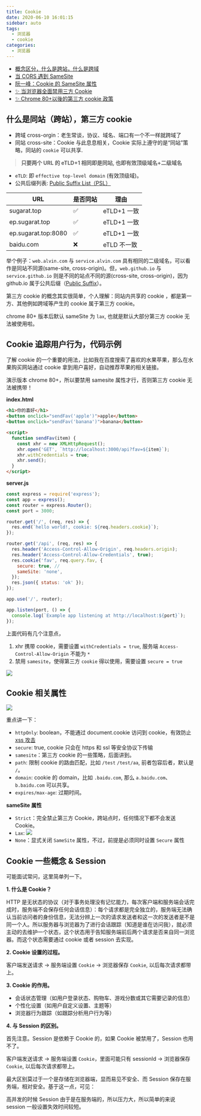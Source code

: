 ```yaml
---
title: Cookie
date: 2020-06-10 16:01:15
sidebar: auto
tags:
  - 浏览器
  - cookie
categories:
  - 浏览器
---
```


- [概念区分，什么是跨站，什么是跨域](https://cloud.tencent.com/developer/article/1751237)
- [当 CORS 遇到 SameSite](https://juejin.cn/post/6844904095271288840)
- [阮一峰：Cookie 的 SameSite 属性](https://www.ruanyifeng.com/blog/2019/09/cookie-samesite.html)
- [✨ 当浏览器全面禁用三方 Cookie](https://juejin.cn/post/6844904128557105166)
- [✨ Chrome 80+以後的第三方 cookie 政策](https://www.youtube.com/watch?v=lrNwwcA9SKs)

## 什么是同站（跨站），第三方 cookie

- 跨域 cross-orgin：老生常谈，协议、域名、端口有一个不一样就跨域了
- 同站 cross-site：Cookie 与此息息相关，Cookie 实际上遵守的是“同站”策略，同站的 `cookie` 可以共享.

> **只要两个 URL 的 eTLD+1 相同即是同站, 也即有效顶级域名+二级域名**

- `eTLD`: 即 `effective top-level domain` (有效顶级域)。
- 公共后缀列表: [Public Suffix List（PSL）](https://publicsuffix.org/)

| URL                 | 是否同站 | 理由        |
| ------------------- | -------- | ----------- |
| sugarat.top         | ✅       | eTLD+1 一致 |
| ep.sugarat.top      | ✅       | eTLD+1 一致 |
| ep.sugarat.top:8080 | ✅       | eTLD+1 一致 |
| baidu.com           | ❌       | eTLD 不一致 |

举个例子：`web.alvin.com` 与 `service.alvin.com` 具有相同的二级域名，可以看作是同站不同源(same-site, cross-origin)。但，`web.github.io` 与 `service.github.io` 则是不同的站点不同的源(cross-site, cross-origin)，因为 github.io 属于公共后缀（[Public Suffix](https://github.com/publicsuffix/list)）。

第三方 cookie 的概念其实很简单，个人理解：同站内共享的 cookie ，都是第一方、其他例如跨域等产生的 cookie 属于第三方 cookie。

chrome 80+ 版本后默认 sameSite 为 `lax`, 也就是默认大部分第三方 cookie 无法被使用啦。

## Cookie 追踪用户行为，代码示例

了解 cookie 的一个重要的用法，比如我在百度搜索了喜欢的水果苹果，那么在水果购买网站通过 cookie 拿到用户喜好，自动推荐苹果的相关链接。

演示版本 chrome 80+，所以要禁用 samesite 属性才行，否则第三方 cookie 无法被携带！

**index.html**

```html
<h1>你的喜好</h1>
<button onclick="sendFav('apple')">apple</button>
<button onclick="sendFav('banana')">banana</button>

<script>
  function sendFav(item) {
    const xhr = new XMLHttpRequest();
    xhr.open('GET', `http://localhost:3000/api?fav=${item}`);
    xhr.withCredentials = true;
    xhr.send();
  }
</script>
```

**server.js**

```js
const express = require('express');
const app = express();
const router = express.Router();
const port = 3000;

router.get('/', (req, res) => {
  res.end(`hello world!, cookie: ${req.headers.cookie}`);
});

router.get('/api', (req, res) => {
  res.header('Access-Control-Allow-Origin', req.headers.origin);
  res.header('Access-Control-Allow-Credentials', true);
  res.cookie('fav', req.query.fav, {
    secure: true, //
    sameSite: 'none',
  });
  res.json({ status: 'ok' });
});

app.use('/', router);

app.listen(port, () => {
  console.log(`Example app listening at http://localhost:${port}`);
});
```

上面代码有几个注意点，

1. xhr 携带 cookie，需要设置 `withCredentials = true`, 服务端 `Access-Control-Allow-Origin` 不能为 `*`
2. 禁用 `samesite`，使得第三方 `cookie` 得以使用，需要设置 `secure = true`

![](https://alvin-cdn.oss-cn-shenzhen.aliyuncs.com/images/samesite.png)

## Cookie 相关属性

![](https://alvin-cdn.oss-cn-shenzhen.aliyuncs.com/images/cookie3.png)

重点讲一下：

- `httpOnly`: boolean，不能通过 document.cookie 访问到 cookie，有效防止 [xss 攻击](./xss.md)
- `secure`: true, cookie 只会在 https 和 ssl 等安全协议下传输
- `samesite`：第三方 cookie 的一些策略，后面讲到。
- `path`: 限制 cookie 的路由匹配，比如 `/test` `/test/aa`, 前者包容后者，默认是 `/`。
- `domain`: cookie 的 domain，比如 `.baidu.com`, 那么 `a.baidu.com`、`b.baidu.com` 可以共享。
- `expires/max-age`: 过期时间。

**sameSite 属性**

- `Strict`：完全禁止第三方 Cookie，跨站点时，任何情况下都不会发送 Cookie。
- `Lax`:
  ![](https://alvin-cdn.oss-cn-shenzhen.aliyuncs.com/images/samesite-lax.png)
- `None`：显式关闭 `SameSite` 属性，不过，前提是必须同时设置 `Secure` 属性

## Cookie 一些概念 & Session

可能面试常问，这里简单列一下。

**1. 什么是 Cookie？**

HTTP 是无状态的协议（对于事务处理没有记忆能力，每次客户端和服务端会话完成时，服务端不会保存任何会话信息）：每个请求都是完全独立的，服务端无法确认当前访问者的身份信息，无法分辨上一次的请求发送者和这一次的发送者是不是同一个人。所以服务器与浏览器为了进行会话跟踪（知道是谁在访问我），就必须主动的去维护一个状态，这个状态用于告知服务端前后两个请求是否来自同一浏览器。而这个状态需要通过 cookie 或者 session 去实现。

**2. Cookie 设置的过程。**

客户端发送请求 -> 服务端设置 `Cookie` -> 浏览器保存 `Cookie`, 以后每次请求都带上。

**3. Cookie 的作用。**

- 会话状态管理（如用户登录状态、购物车、游戏分数或其它需要记录的信息）
- 个性化设置（如用户自定义设置、主题等）
- 浏览器行为跟踪（如跟踪分析用户行为等）

**4. 与 Session 的区别。**

首先注意。Session 是依赖于 Cookie 的，如果 Cookie 被禁用了，Session 也用不了。

客户端发送请求 -> 服务端设置 `Cookie`，里面可能只有 sessionId -> 浏览器保存 `Cookie`, 以后每次请求都带上。

最大区别莫过于一个是存储在浏览器端，显而易见不安全、而 Session 保存在服务端，相对安全。基于这一点，可见：

高并发的时候 Session 由于是在服务端的，所以压力大，所以简单的来说 session 一般设置失效时间较短。
